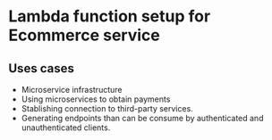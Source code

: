 # Lambda function setup for Ecommerce service

## Uses cases

- Microservice infrastructure
- Using microservices to obtain payments
- Stablishing connection to third-party services.
- Generating endpoints than can be consume by authenticated and unauthenticated clients.
  

